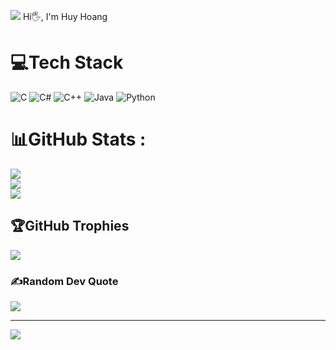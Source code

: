 ![](https://cdn.videoplasty.com/animation/chill-coding-programming-lo-fi-animation-stock-animation-21874-1280x720.jpg)
                                                                  Hi🖐, I'm Huy Hoang
# 💻Tech Stack
![C](https://img.shields.io/badge/c-%2300599C.svg?style=flat&logo=c&logoColor=white) ![C#](https://img.shields.io/badge/c%23-%23239120.svg?style=flat&logo=c-sharp&logoColor=white) ![C++](https://img.shields.io/badge/c++-%2300599C.svg?style=flat&logo=c%2B%2B&logoColor=white) ![Java](https://img.shields.io/badge/java-%23ED8B00.svg?style=flat&logo=java&logoColor=white) ![Python](https://img.shields.io/badge/python-3670A0?style=flat&logo=python&logoColor=ffdd54)
# 📊GitHub Stats :
![](https://github-readme-stats.vercel.app/api?username=hhoang120403&theme=tokyonight&hide_border=false&include_all_commits=false&count_private=false)<br/>
![](https://github-readme-streak-stats.herokuapp.com/?user=hhoang120403&theme=tokyonight&hide_border=false)<br/>
![](https://github-readme-stats.vercel.app/api/top-langs/?username=hhoang120403&theme=tokyonight&hide_border=false&include_all_commits=false&count_private=false&layout=compact)

## 🏆GitHub Trophies
![](https://github-trophies.vercel.app/?username=hhoang120403&theme=radical&no-frame=false&no-bg=false&margin-w=4)

### ✍️Random Dev Quote
![](https://quotes-github-readme.vercel.app/api?type=horizontal&theme=radical)

---
[![](https://visitcount.itsvg.in/api?id=hhoang120403&icon=0&color=0)](https://visitcount.itsvg.in)
